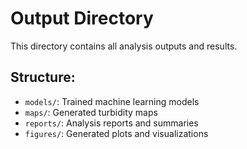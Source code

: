 # Output Directory

This directory contains all analysis outputs and results.

## Structure:
- `models/`: Trained machine learning models
- `maps/`: Generated turbidity maps
- `reports/`: Analysis reports and summaries
- `figures/`: Generated plots and visualizations
